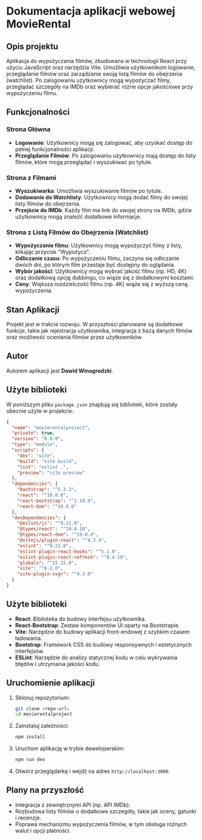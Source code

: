 # Dokumentacja aplikacji webowej MovieRental

## Opis projektu

Aplikacja do wypożyczania filmów, zbudowana w technologii React przy użyciu JavaScript oraz narzędzia Vite. Umożliwia użytkownikom logowanie, przeglądanie filmów oraz zarządzanie swoją listą filmów do obejrzenia (watchlist). Po zalogowaniu użytkownicy mogą wypożyczać filmy, przeglądać szczegóły na IMDb oraz wybierać różne opcje jakościowe przy wypożyczeniu filmu.

## Funkcjonalności

### Strona Główna

- **Logowanie**: Użytkownicy mogą się zalogować, aby uzyskać dostęp do pełnej funkcjonalności aplikacji.
- **Przeglądanie Filmów**: Po zalogowaniu użytkownicy mają dostęp do listy filmów, które mogą przeglądać i wyszukiwać po tytule.

### Strona z Filmami

- **Wyszukiwarka**: Umożliwia wyszukiwanie filmów po tytule.
- **Dodawanie do Watchlisty**: Użytkownicy mogą dodać filmy do swojej listy filmów do obejrzenia.
- **Przejście do IMDb**: Każdy film ma link do swojej strony na IMDb, gdzie użytkownicy mogą znaleźć dodatkowe informacje.

### Strona z Listą Filmów do Obejrzenia (Watchlist)

- **Wypożyczanie filmu**: Użytkownicy mogą wypożyczyć filmy z listy, klikając przycisk "Wypożycz".
- **Odliczanie czasu**: Po wypożyczeniu filmu, zaczyna się odliczanie dwóch dni, po którym film przestaje być dostępny do oglądania.
- **Wybór jakości**: Użytkownicy mogą wybrać jakość filmu (np. HD, 4K) oraz dodatkową opcję dubbingu, co wiąże się z dodatkowymi kosztami.
- **Ceny**: Większa rozdzielczość filmu (np. 4K) wiąże się z wyższą ceną wypożyczenia.

## Stan Aplikacji

Projekt jest w trakcie rozwoju. W przyszłości planowane są dodatkowe funkcje, takie jak rejestracja użytkownika, integracja z bazą danych filmów oraz możliwość oceniania filmów przez użytkowników.

## Autor

Autorem aplikacji jest **Dawid Winogrodzki**.

## Użyte biblioteki

W poniższym pliku `package.json` znajdują się biblioteki, które zostały obecnie użyte w projekcie:

```json
{
  "name": "movierentalproject",
  "private": true,
  "version": "0.0.0",
  "type": "module",
  "scripts": {
    "dev": "vite",
    "build": "vite build",
    "lint": "eslint .",
    "preview": "vite preview"
  },
  "dependencies": {
    "bootstrap": "^5.3.3",
    "react": "^19.0.0",
    "react-bootstrap": "^2.10.9",
    "react-dom": "^19.0.0"
  },
  "devDependencies": {
    "@eslint/js": "^9.21.0",
    "@types/react": "^19.0.10",
    "@types/react-dom": "^19.0.4",
    "@vitejs/plugin-react": "^4.3.4",
    "eslint": "^9.21.0",
    "eslint-plugin-react-hooks": "^5.1.0",
    "eslint-plugin-react-refresh": "^0.4.19",
    "globals": "^15.15.0",
    "vite": "^6.2.0",
    "vite-plugin-svgr": "^4.3.0"
  }
}
```
## Użyte biblioteki

- **React**: Biblioteka do budowy interfejsu użytkownika.
- **React-Bootstrap**: Zestaw komponentów UI oparty na Bootstrapie.
- **Vite**: Narzędzie do budowy aplikacji front-endowej z szybkim czasem ładowania.
- **Bootstrap**: Framework CSS do budowy responsywnych i estetycznych interfejsów.
- **ESLint**: Narzędzie do analizy statycznej kodu w celu wykrywania błędów i utrzymania jakości kodu.

## Uruchomienie aplikacji

1. Sklonuj repozytorium:

    ```bash
    git clone <repo-url>
    cd movierentalproject
    ```

2. Zainstaluj zależności:

    ```bash
    npm install
    ```

3. Uruchom aplikację w trybie deweloperskim:

    ```bash
    npm run dev
    ```

4. Otwórz przeglądarkę i wejdź na adres `http://localhost:3000`.

## Plany na przyszłość

- Integracja z zewnętrznymi API (np. API IMDb).
- Rozbudowa listy filmów o dodatkowe szczegóły, takie jak oceny, gatunki i recenzje.
- Poprawa mechanizmu wypożyczenia filmów, w tym obsługa różnych walut i opcji płatności.